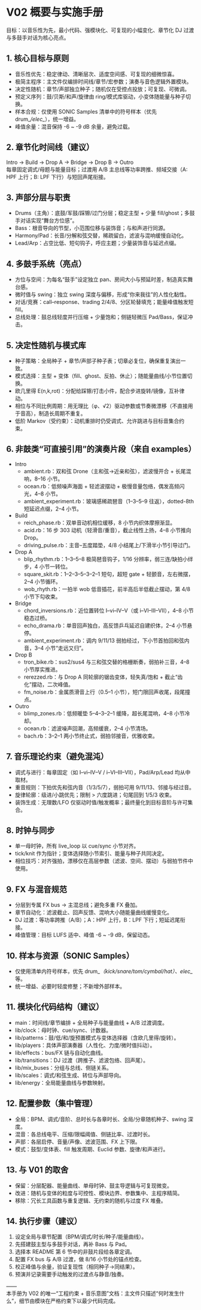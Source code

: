 # V02 概要与实施手册

目标：以音乐性为先，最小代码、强模块化、可复现的小幅变化、章节化 DJ 过渡与多鼓手对话为核心亮点。

## 1. 核心目标与原则

- 音乐性优先：稳定律动、清晰层次、适度空间感、可复现的细微惊喜。
- 极简主程序：主文件仅编排时间线/章节/宏参数；演奏与音色逻辑外置模块。
- 决定性随机：章节/声部独立种子；随机仅在受控点投放；可复现、可微调。
- 预定义序列：鼓/贝斯/和声/旋律由 ring/模式库驱动，小变体随能量与种子切换。
- 样本合规：仅使用 SONIC Samples 清单中的符号样本（优先 drum_*/elec_*），统一增益。
- 峰值余量：混音保持 -6 ~ -9 dB 余量，避免过载。

## 2. 章节化时间线（建议）

Intro → Build → Drop A → Bridge → Drop B → Outro  
每章固定调式/母题与能量目标；过渡用 A/B 主总线等功率跨推、频域交接（A: HPF 上行；B: LPF 下行）与短回声尾衔接。

## 3. 声部分层与职责

- Drums（主角）：底鼓/军鼓/踩镲/过门分层；稳定主型 + 少量 fill/ghost；多鼓手对话实现“舞台方位感”。
- Bass：根音导向的节型，小范围位移与装饰音；与和声进行同源。
- Harmony/Pad：长音/分解和弦交替，稀疏留白，滤波与混响缓慢自动化。
- Lead/Arp：占空比低、短句钩子，呼应主题；少量装饰音与延迟点缀。

## 4. 多鼓手系统（亮点）

- 方位与空间：为每名“鼓手”设定独立 pan、房间大小与预延时差，制造真实舞台感。
- 微时值与 swing：独立 swing 深度与偏移，形成“你来我往”的人性化黏性。
- 对话/竞赛：call–response、trading 2/4/8、分区轮替填充；能量峰值触发短 fill。
- 总线处理：鼓总线轻度并行压缩 + 少量饱和；侧链轻微压 Pad/Bass，保证冲击。

## 5. 决定性随机与模式库

- 种子策略：全局种子 + 章节/声部子种子表；切章必复位，确保重复演出一致。
- 模式选择：主型 + 变体（fill、ghost、反拍、休止）；随能量曲线/小节位置切换。
- 欧几里得 E(n,k,rot)：分配给踩镲/打击小件，配合步进旋转/镜像，互补律动。
- 相位与不同比例周期：用无理比（φ、√2）驱动参数或节奏微漂移（不直接用于音高），制造长周期不重复。
- 低阶 Markov（受约束）：动机重排时仍受调式、允许跳进与目标音集合约束。

## 6. 非鼓类“可直接引用”的演奏片段（来自 examples）

- Intro
  - ambient.rb：双和弦 Drone（主和弦→近亲和弦），滤波慢开合 + 长尾混响，8–16 小节。
  - ocean.rb：低频噪声海面 + 轻滤波摆动 + 极慢音量包络，偶发高频闪光，4–8 小节。
  - ambient_experiment.rb：玻璃感稀疏琶音（1–3–5–9 往返），dotted-8th 短延迟点缀，2–4 小节。
- Build
  - reich_phase.rb：双单音动机相位缓移，8 小节内织体摩擦渐显。
  - acid.rb：16 步 303 动机（轻滑音/重音），截止线性上扬，4–8 小节推向 Drop。
  - driving_pulse.rb：主音–五度踏垫，4/8 小结尾上/下滑半小节引导过门。
- Drop A
  - blip_rhythm.rb：1–3–5–8 极简琶音钩子，1/16 分辨率，弱三连/缺拍小绊步，4 小节一转位。
  - square_skit.rb：1–2–3–5–3–2–1 短句，超短 gate + 轻颤音，左右微摆，2–4 小节循环。
  - wob_rhyth.rb：一拍半 wob 低音插花，前半高后半低截止摆动，第 4/8 小节下勾收束。
- Bridge
  - chord_inversions.rb：近位置转位 I–vi–IV–V（或 i–VI–III–VII），4–8 小节稳态过桥。
  - echo_drama.rb：单音回声独白，高反馈乒乓延迟自建织体，2–4 小节悬停。
  - ambient_experiment.rb：调内 9/11/13 弱拍经过，下小节首拍回和弦内音，3–4 小节“走远又归”。
- Drop B
  - tron_bike.rb：sus2/sus4 与三和弦交替的格栅断奏，弱拍补三音，4–8 小节厚实推进。
  - rerezzed.rb：与 Drop A 同轮廓的锯齿变体，轻失真/饱和 + 截止“齿化”摆动，二次峰值。
  - fm_noise.rb：金属质滑音上行（0.5–1 小节），短门限回声收尾，段尾撞点。
- Outro
  - blimp_zones.rb：低频暖垫 5–4–3–2–1 缓降，超长尾混响，4–8 小节冷却。
  - ocean.rb：滤波噪声回潮，高频缓衰，2–4 小节清场。
  - bach.rb：3–2–1 两小节终止式，弱拍邻接音，优雅收束。

## 7. 音乐理论约束（避免混沌）

- 调式与进行：每章固定（如 I–vi–IV–V / i–VI–III–VII），Pad/Arp/Lead 均从中取材。
- 重音规则：下拍优先和弦内音（1/3/5/7），弱拍可用 9/11/13、邻接与经过音。
- 旋律轮廓：级进/小跳优先；限制 > 六度跳进；句尾回到 1/5/3 收束。
- 装饰生成：无理数/LFO 仅驱动时值/触发概率；最终量化到目标音阶与许可集合。

## 8. 时钟与同步

- 单一母时钟，所有 live_loop 以 cue/sync 小节对齐。
- tick/knit 作为指针；变体选择随小节索引、能量与种子共同决定。
- 相位技巧：对齐强拍，漂移仅在高层参数（滤波、空间、摆动）与弱拍节件中使用。

## 9. FX 与混音规范

- 分层到专属 FX bus → 主混总线；避免多重 FX 叠加。
- 章节自动化：滤波截止、回声反馈、混响大小随能量曲线缓慢变化。
- DJ 过渡：等功率跨推（A/B）；A：HPF 上行，B：LPF 下行；短延迟尾衔接。
- 峰值管理：目标 LUFS 适中、峰值 -6 ~ -9 dB，保留动态。

## 10. 样本与资源（SONIC Samples）

- 仅使用清单内符号样本，优先 drum_*（kick/snare/tom/cymbal/hat）、elec_* 等。
- 统一增益、必要时轻度修整；不新增外部样本。

## 11. 模块化代码结构（建议）

- main：时间线/章节编排 + 全局种子与能量曲线 + A/B 过渡调度。
- lib/clock：母时钟、cue/sync、计数器。
- lib/patterns：鼓/低/和/旋预置模式与变体选择器（含欧几里得/旋转）。
- lib/players：具体声部演奏器（人性化、力度/微时值抖动）。
- lib/effects：bus/FX 链与自动化曲线。
- lib/transitions：DJ 过渡（跨推子、滤波包络、回声尾）。
- lib/mix_buses：分组与总线、侧链关系。
- lib/scales：调式/和弦生成、转位与声部导向。
- lib/energy：全局能量曲线与参数映射。

## 12. 配置参数（集中管理）

- 全局：BPM、调式/音阶、总时长与各章时长、全局/分章随机种子、swing 深度。
- 混音：各总线电平、压缩/限幅阈值、侧链比率、过渡时长。
- 声部：各层启停、音量/声像、滤波范围、FX 上下限。
- 模式：鼓型/变体表、fill 触发周期、Euclid 参数、旋律/和声进行。

## 13. 与 V01 的取舍

- 保留：分层配器、能量曲线、单母时钟、鼓主导逻辑与可复现微变。
- 改进：随机与变体的粒度与可控性、模块边界、参数集中、主程序精简。
- 移除：冗长工具函数与重复逻辑、无约束的随机与过度 FX 堆叠。

## 14. 执行步骤（建议）

1) 设定全局与章节配置（BPM/调式/时长/种子/能量曲线）。  
2) 先搭建鼓主型与多鼓手对话，再补 Bass 与 Pad。  
3) 选择本 README 第 6 节中的非鼓片段给各章定调。  
4) 配置 FX bus 与 A/B 过渡，做 8/16 小节处的锚点检查。  
5) 校正峰值与余量，验证复现性（相同种子→同结果）。  
6) 预演并记录需要手动触发的过渡点与静音/独奏。

——  
本手册为 V02 的唯一“工程约束 + 音乐意图”文档：主文件只描述“何时发生什么”，细节由模块在严格约束下以最少代码完成。
